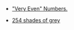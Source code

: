 * ["Very Even" Numbers.](https://github.com/russelluzal/codewars-katas/tree/master/7-kyu/%22Very%20Even%22%20Numbers.)

- [254 shades of grey](https://github.com/russelluzal/codewars-katas/tree/master/7-kyu/254%20shades%20of%20grey)
